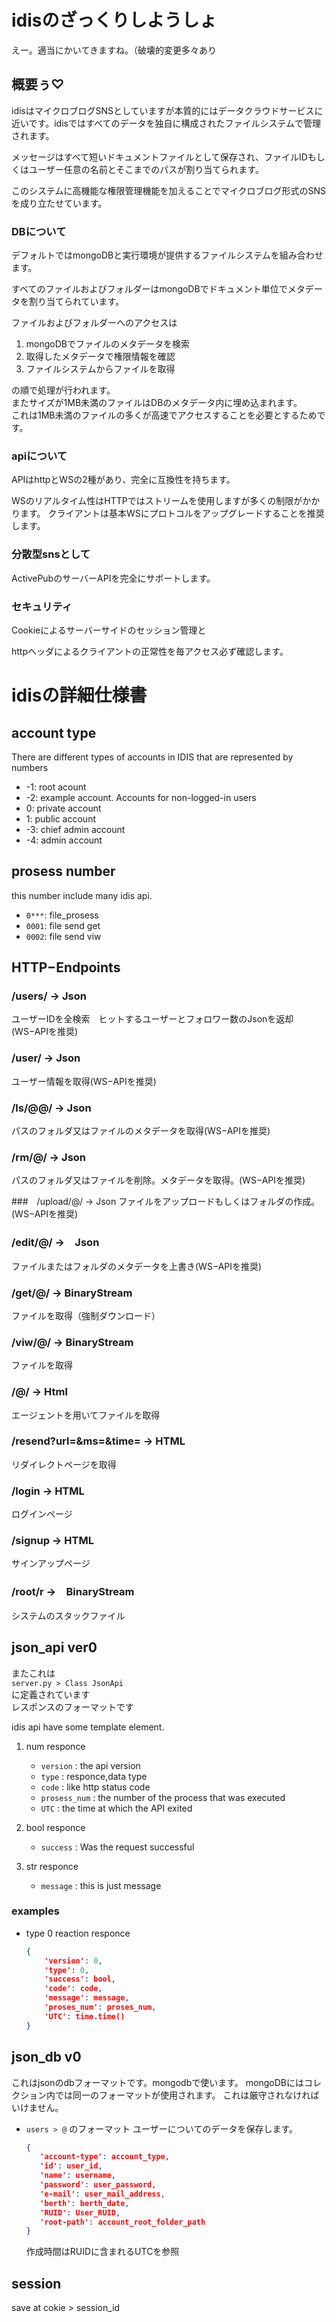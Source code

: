 # idisのざっくりしようしょ

えー。適当にかいてきますね。（破壊的変更多々あり

## 概要ぅ♡
idisはマイクロブログSNSとしていますが本質的にはデータクラウドサービスに近いです。idisではすべてのデータを独自に構成されたファイルシステムで管理されます。

メッセージはすべて短いドキュメントファイルとして保存され、ファイルIDもしくはユーザー任意の名前とそこまでのパスが割り当てられます。

このシステムに高機能な権限管理機能を加えることでマイクロブログ形式のSNSを成り立たせています。

### DBについて
デフォルトではmongoDBと実行環境が提供するファイルシステムを組み合わせます。

すべてのファイルおよびフォルダーはmongoDBでドキュメント単位でメタデータを割り当てられています。

ファイルおよびフォルダーへのアクセスは

1. mongoDBでファイルのメタデータを検索
2. 取得したメタデータで権限情報を確認
3. ファイルシステムからファイルを取得

の順で処理が行われます。  
またサイズが1MB未満のファイルはDBのメタデータ内に埋め込まれます。  
これは1MB未満のファイルの多くが高速でアクセスすることを必要とするためです。

### apiについて
APIはhttpとWSの2種があり、完全に互換性を持ちます。

WSのリアルタイム性はHTTPではストリームを使用しますが多くの制限がかかります。
クライアントは基本WSにプロトコルをアップグレードすることを推奨します。

### 分散型snsとして
ActivePubのサーバーAPIを完全にサポートします。


### セキュリティ
Cookieによるサーバーサイドのセッション管理と

httpヘッダによるクライアントの正常性を毎アクセス必ず確認します。

# idisの詳細仕様書

## account type
There are different types of accounts in IDIS that are represented by numbers
- -1: root acount
- -2: example account. Accounts for non-logged-in users
- 0: private account
- 1: public account
- -3: chief admin account
- -4: admin account

## prosess number
this number include many idis api.
- `0***`: file_prosess
- `0001`: file send get
- `0002`: file send viw

## HTTP−Endpoints

### /users/<userIDquery> -> Json
ユーザーIDを全検索　ヒットするユーザーとフォロワー数のJsonを返却(WS−APIを推奨)

### /user/<userID> -> Json
ユーザー情報を取得(WS−APIを推奨)

### /ls/@@<userID>/<path> -> Json
パスのフォルダ又はファイルのメタデータを取得(WS−APIを推奨)

### /rm/@<userID>/<path> -> Json
パスのフォルダ又はファイルを削除。メタデータを取得。(WS−APIを推奨)

###　/upload/@<userID>/<path> -> Json
ファイルをアップロードもしくはフォルダの作成。(WS−APIを推奨)

### /edit/@<userID>/<path> ->　Json
ファイルまたはフォルダのメタデータを上書き(WS−APIを推奨)

### /get/@<userID>/<path> -> BinaryStream
ファイルを取得（強制ダウンロード）

### /viw/@<userID>/<path> -> BinaryStream
ファイルを取得

### /@<user>/<path> -> Html
エージェントを用いてファイルを取得

### /resend?url=<URL>&ms=<Message>&time=<WaitTime> -> HTML
リダイレクトページを取得

### /login -> HTML
ログインページ

### /signup -> HTML
サインアップページ

### /root/r ->　BinaryStream
システムのスタックファイル

## json_api ver0

またこれは  
`server.py > Class JsonApi`  
に定義されています  
レスポンスのフォーマットです  

idis api have some template element.
1. num responce
   - `version` : the api version 
   - `type` : responce,data type
   - `code` : like http status code
   - `prosess_num` : the number of the process that was executed
   - `UTC` : the time at which the API exited

2. bool responce
   - `success` : Was the request successful

3. str responce
   - `message` : this is just message


### examples
- type 0 reaction responce
    ```json
    {
        'version': 0,
        'type': 0,
        'success': bool,
        'code': code,
        'message': message,
        'proses_num': proses_num,
        'UTC': time.time()
    }
    ```

## json_db v0
これはjsonのdbフォーマットです。mongodbで使います。
mongoDBにはコレクション内では同一のフォーマットが使用されます。
これは厳守されなければいけません。

- `users > @` のフォーマット
  ユーザーについてのデータを保存します。
   ```json
   {
      'account-type': account_type,
      'id': user_id,
      'name': username,
      'password': user_password,
      'e-mail': user_mail_address,
      'berth': berth_date,
      'RUID': User_RUID,
      'root-path': account_root_folder_path
   }
   ```
    作成時間はRUIDに含まれるUTCを参照
## session
save at cokie > session_id
